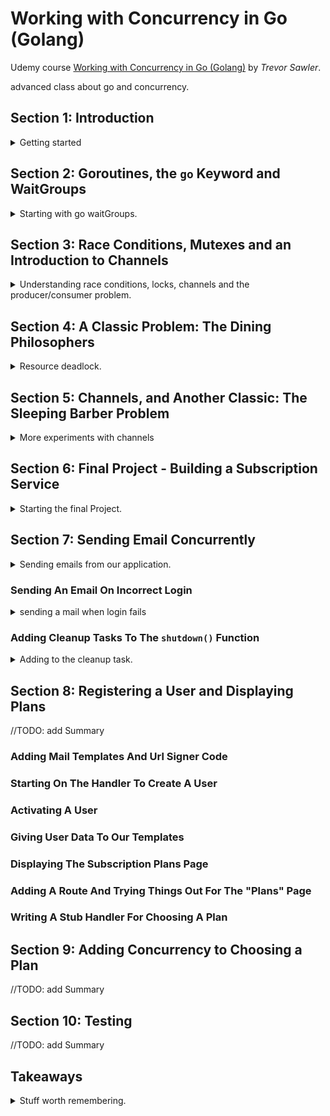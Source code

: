 <!--
// cSpell:ignore Sawler gotemplate fatih randomMillseconds taskkill
-->

<link rel="stylesheet" type="text/css" href="../markdown-style.css">

# Working with Concurrency in Go (Golang)

Udemy course [Working with Concurrency in Go (Golang)](https://www.udemy.com/course/working-with-concurrency-in-go-golang) by *Trevor Sawler*.

advanced class about go and concurrency.

## Section 1: Introduction

<details>
<summary>
Getting started
</summary>

> Don't communicate by sharing memory, share memory by communicating.

it's easy to run stuff in the background, we simply add `go` and launch a goroutines. but if we wish to communicate between those functions (goroutines), we can use:

1. primitives from go <golang>sync</golang> package
2. locks and mutexes
3. waitGroups
4. channels

we shouldn't use shared memory and complicated synchronization primitives, instead, we should just pass data in channels.\
concurrent programming is hard and error-prone, so if we don't use it, we shouldn't have it. and if we must use it, it should be kept to the minimum.

the course will show the basic types in the sync package: <golang>mutexes</golang> (semaphores) and <golang>waitGroups</golang>. then apply them in three classic computer science problems:

- [Producer/Consumer](https://en.wikipedia.org/wiki/Producer-consumer_problem)
- [Dining Philosophers](https://en.wikipedia.org/wiki/Dining_philosophers_problem)
- [Sleeping Barber](https://en.wikipedia.org/wiki/Sleeping_barber_problem)


then we'll also build a project for ourself, a subscription service that sends emails, generates PDF files and we'll have testing for it.

we install go, visual studio code,the go extension for vsCode (we install all the suggested tools), the gotemplate-syntax extension and make.

</details>

## Section 2: Goroutines, the `go` Keyword and WaitGroups

<details>
<summary>
Starting with go waitGroups.
</summary>

This section will focus on goroutines, how to use them, what are the problems with them, and how to solve the problems.
Goroutines are functions that run in the background (concurrently with other code). they are simple to use, but can create problems.

### Creating GoRoutines and Identifying a Problem

<details>
<summary>
demonstrating a problem with goroutines.
</summary>

we start with the basic main file. and copy the sample code into it.\
actually the <golang>main</golang> itself is a goroutine. goroutines aren't normal processor threads, instead, they are specialized lightweight threads. they are managed by the go scheduler.\
we add a new function "printSomething" that prints whatever is passed to it. to make a function call concurrent, we prefix it with the <golang>go</golang> keyword, then it runs in it's own thread. but if the program concludes before the goroutine completes, then we never see the output.

we can fix this in several ways, and we'll start with the **worst one** - this is by delaying the main thread execution using `time.sleep(1 * time.Second)` to waste time.


```go
package main

import (
	"fmt"
)

func printSomething(s string) {
	fmt.Println(s)
}

func main() {
	// if you run the program with this line uncommented, and the lines 20 commented,
	// everything works as expected
	printSomething("This is the first thing to be printed!")

	// but if you comment out line 15 and uncomment the one below this comment,
	// running the program will (probably) just print out the final message,
	// since the program terminates before the goroutine started by this
	// command does not have time to finish.
	//go printSomething("This is the first thing to be printed!")

	// in order to give the goroutine from line 20 time to finish, we could
	// wait for second by uncommenting the line below, but this is hardly
	// a good solution.
	//time.Sleep(1 * time.Second)

	printSomething("This is the second thing to be printed!")
}
```

</details>

### WaitGroups to the Rescue

<details>
<summary>
Using waitGroups.
</summary>

now lets show why the <golang>sleep</golang> solution is a bad idea, we create a slice (range) of strings called words, we loop over it and call the goroutine. they are all printed, but not it the original order.\
In the real order, we don't know how long an operation will be, so how can we choose how long to wait for? if the list of words was thousands of words, maybe we wouldn't see them all if we just waited a single second. this line of action gets us nowhere, so we introduce <golang>waitGroups</golang> as an alternative.

we create the variable wg of type <golang>sync.WaitGroup</golang>, and we add entries the size of the words slice and after the loop use the <golang>wg.Wait()</golang> operator. we need to modify function to take the workGroup as a pointer, and decrease the value with a deferred command. **WaitGroups shouldn't be copied or modified**.\
if the waitGroup is at zero, then we get an error. they can't be decreased below that value.

```go
package main

import (
	"fmt"
	"sync"
)

func printSomething(s string, wg *sync.WaitGroup) {
	defer wg.Done()

	fmt.Println(s)
}

func main() {
	var wg sync.WaitGroup

	words := []string{
		"alpha",
		"beta",
		"delta",
		"gamma",
		"pi",
		"zeta",
		"eta",
		"theta",
		"epsilon",
	}

	wg.Add(len(words))

	for i, x := range words {
		go printSomething(fmt.Sprintf("%d: %s", i, x), &wg)
	}

	wg.Wait()

	wg.Add(1)
	printSomething("This is the second thing to be printed!", &wg)
}
```

</details>

### Writing Tests with WaitGroups

<details>
<summary>
Testing Goroutines
</summary>

if we have too many entires in the waitGroup and all our goroutines have completed, we won't hang forever. instead, we get a deadlock fatal error - "all goroutines are asleep".

lets look at the testfile.\
we capture the standard output stream from the operating system with <golang>os.Pipe()</golang> and <golang>os.StdOut</golang>. once we finished with the waitGroup, we can close the pipe and read the data from the stream.

```go
package main

import (
	"io"
	"os"
	"strings"
	"sync"
	"testing"
)

func Test_printSomething(t *testing.T) {
	stdOut := os.Stdout

	r, w, _ := os.Pipe()
	os.Stdout = w

	var wg sync.WaitGroup
	wg.Add(1)

	go printSomething("epsilon", &wg)

	wg.Wait()

	_ = w.Close()

	result, _ := io.ReadAll(r)
	output := string(result)

	os.Stdout = stdOut

	if !strings.Contains(output, "epsilon"){
		t.Errorf("Expected to find epsilon, but it is not there")
	}
}
```

</details>

### Challenge 1: Working With WaitGroup

<details>
<summary>
Checking What We learned
</summary>

now we have a challenge, we need to modify the code so that it uses goroutines and prints at the correct order. we also need to add tests!

this it the original code!

```go
package main

import (
	"fmt"
)

var msg string

func updateMessage(s string) {
	msg = s
}

func printMessage() {
	fmt.Println(msg)
}

func main() {

	// challenge: modify this code so that the calls to updateMessage() on lines
	// 28, 30, and 33 run as goroutines, and implement wait groups so that
	// the program runs properly, and prints out three different messages.
	// Then, write a test for all three functions in this program: updateMessage(),
	// printMessage(), and main().

	msg = "Hello, world!"

	updateMessage("Hello, universe!")
	printMessage()

	updateMessage("Hello, cosmos!")
	printMessage()

	updateMessage("Hello, world!")

	printMessage()
}
```

my code is in "\challenges\challenge-1\main.go".

```sh
cd challenges\challenge-1
go run .
go test .
```

#### Solution to Challenge

the solution used package level variables for the waiting group. I hate this.

</details>

</details>

## Section 3: Race Conditions, Mutexes and an Introduction to Channels

<details>
<summary>
Understanding race conditions, locks, channels and the producer/consumer problem.
</summary>

this section covers other issues in concurrent programming: race conditions, locking with <golang>mutex</golang> and <golang>channels</golang>.

<golang>mutex</golang> allows to lock resources that are used by two or more goroutines, and we need to control access to it, and to prevent them from changing the data at the same time. <golang>channels</golang> share data between goroutines (either uniDirectional or biDirectional).

### Race Conditions: An Example

<details>
<summary>
Showing how a race condition can happen.
</summary>

we start by creating a go program with a race condition. we still use <golang>waitGroups</golang>, so we will wait for the operations to finish, but the two updates can still happen in the same time!

```go
package main

import (
	"fmt"
	"sync"
)

var msg string
var wg sync.WaitGroup

func updateMessage(s string) {
	defer wg.Done()
	msg = s
}

func main() {
	msg = "Hello, world!"

	wg.Add(2)
	go updateMessage("Hello, universe!")
	go updateMessage("Hello, cosmos!")
	wg.Wait()

	fmt.Println(msg)

}
```

we can fire the program with the `go run` command, and after running them a few times, we see different results. we can also run `go run -race` and get a warning that we have a race condition.

#### Adding `sync.Mutex` to Our Code

the fixed code adds a <golang>sync.Mutex</golang>, a lock that only one thread can hold.  a mutex should never be copied, and only passed as a pointer.

```go
package main

import (
	"fmt"
	"sync"
)

var msg string
var wg sync.WaitGroup

func updateMessage(s string, m *sync.Mutex) {
	defer wg.Done()

	m.Lock() // take mutex
	msg = s
	m.Unlock() // release mutex
}

func main() {
	msg = "Hello, world!"

	var mutex sync.Mutex

	wg.Add(2)
	go updateMessage("Hello, universe!", &mutex)
	go updateMessage("Hello, cosmos!", &mutex)
	wg.Wait()

	fmt.Println(msg)
}
```

we still have indeterminate order, but no race condition. we can confirm with `go run -race`.

#### Testing For Race Conditions

we can write tests to check our earlier code, we can add the `-race` flag to the `go test` command.

```go
package main

import "testing"

func Test_updateMessage(t *testing.T) {
	msg = "Hello, world!"

	wg.Add(2)
	go updateMessage("x")
	go updateMessage("Goodbye, cruel world!")
	wg.Wait()

	if msg != "Goodbye, cruel world!" {
		t.Error("incorrect value in msg")
	}
}
```

</details>

### A More Complex Example

<details>
<summary>
A more complex example of modifying data with locks.
</summary>

a more complex command, using both <golang>waitGroups</golang> and <golang>mutex</golang> and showing how race conditions can corrupt our data. our program will be an income calculator, we have custom <golang>struct</golang> with two fields. and we will calculate our income for each week and build up a yearly total. we also use the goroutine as an inlined expression, rather than define it outside.\
if we only use waitGroups, each goroutine will read the value and modify it, without knowing that other has modified between reading and writing. we can check for data races and we get a warning.

```go
package main

import (
	"fmt"
	"sync"
)


var wg sync.WaitGroup

type Income struct {
	Source string
	Amount int
}

func main() {
	// variable for bank balance
	var bankBalance int
	var balance sync.Mutex

	// print out starting values
	fmt.Printf("Initial account balance: $%d.00", bankBalance)
	fmt.Println()

	// define weekly revenue
	incomes := []Income{
		{Source: "Main job", Amount: 500},
		{Source: "Gifts", Amount: 10},
		{Source: "Part time job", Amount: 50},
		{Source: "Investments", Amount: 100},
	}

	wg.Add(len(incomes))

	// loop through 52 weeks and print out how much is made; keep a running total
	for i, income := range incomes {

		go func(i int, income Income) {
			defer wg.Done()

			for week := 1; week <= 52; week++ {
				balance.Lock()
				temp := bankBalance
				temp += income.Amount
				bankBalance = temp
				balance.Unlock()
				
				fmt.Printf("On week %d, you earned $%d.00 from %s\n", week, income.Amount, income.Source)
			}
		}(i, income)
	}

	wg.Wait()

	// print out final balance
	fmt.Printf("Final bank balance: $%d.00", bankBalance)
	fmt.Println()
}
```

#### Writing a Test for our Weekly Income Project

we can a test to see the correct amount is being tallied. we know that $(500 + 100 + 50 + 10)* 12 = 34320$, so we test for that number. and again, we need to capture the output.

```go
package main

import (
	"io"
	"os"
	"strings"
	"testing"
)

func Test_main(t *testing.T) {
	stdOut := os.Stdout
	r, w, _ := os.Pipe()
	os.Stdout = w
	main()
	_ = w.Close()
	result, _ := io.ReadAll(r)
	output := string(result)
	os.Stdout = stdOut
	if ! strings.Contains(output, "$34320.00") {
		t.Error("wrong balance returned")
	}
}
```

</details>

### Producer/Consumer - Using Channels For The First Time

<details>
<summary>
The Producer Consumer project about a Pizzeria.
</summary>

the producer-consumer problem (by *Dijkstra*) deals with the issue of having concurrent "writers" who create or produce data and "readers" that need to read or consume the data. the readers must wait until there's data to read.

we start with an outline of the program. our example will describe a pizzeria, with the producers being the pizzeria making pizzas, and the consumers being customers who eat the pizzas. in our example, sometimes we will fail in creating a pizza.\
The important thing is that we use the <golang>channels</golang> with <golang>chan</golang> keyword. we can have a channel of channels!

```go
package main

const NumberOfPizzas = 10

var pizzasMade, pizzasFailed, total int

type Producer struct {
	data chan PizzaOrder
	quit chan chan error
}

type PizzaOrder struct {
	pizzaNumber int
	message     string
	success     bool
}

func main() {
	// seed the random number generator

	// print out a message

	// create a producer

	// run the producer in the background

	// create and run consumer

	// print out the ending message
}
```

#### Getting Started with the Producer - The Pizzeria Function

Now we focus on creating the producer function. we initialize our random number generator with a seed from the <golang>math/rand</golang> package, and we add a module from github to print colored text.

the producer has two fields, a channel of pizza order and a channel of channels of errors. we create the using the <golang>make</golang> function to create the inner channels. we pass the producer to a function that we run as a goroutine.\
**when we are done with a channel, we must close it.**, so we create a function that on the producer type called *Close* that we can use. in the next section, we will use the <golang>select</golang> operator to make decision based on the data in the channel.

```go
package main

import (
	"math/rand"
	"time"

	"github.com/fatih/color"
)

const NumberOfPizzas = 10

var pizzasMade, pizzasFailed, total int

type Producer struct {
	data chan PizzaOrder
	quit chan chan error
}

type PizzaOrder struct {
	pizzaNumber int
	message     string
	success     bool
}

func (p *Producer) Close() error {
	ch := make(chan error)
	p.quit <- ch
	return <-ch
}

func pizzeria(pizzaMaker *Producer) {
	// keep track of which pizza we are making

	// run forever or until we receive a quit notification
	// try to make pizzas
	for {
		// try to make a pizza
		// decision
	}
}

func main() {
	// seed the random number generator
	rand.Seed(time.Now().UnixNano())

	// print out a message
	color.Cyan("The Pizzeria is open for business!")
	color.Cyan("----------------------------------")

	// create a producer
	pizzaJob := &Producer{
		data: make(chan PizzaOrder),
		quit: make(chan chan error),
	}

	// run the producer in the background
	go pizzeria(pizzaJob)

	// create and run consumer

	// print out the ending message
}

```

#### Making a Pizza: the `makePizza` Function

now we create a function that creates a pizza, which returns a pointer a pizzaOrder object. we add some delay to make things easier to see during program execution. we decide that for some cases, the pizza creation failed, and we have different reasons for it to fail.\
if we don't need to create a new pizza, we return a pizza order object without increasing the number.

```go
func (p *Producer) Close() error {
	ch := make(chan error)
	p.quit <- ch
	return <-ch
}

func makePizza(pizzaNumber int) *PizzaOrder {
	pizzaNumber++
	if pizzaNumber <= NumberOfPizzas {
		delay := rand.Intn(5) + 1
		fmt.Printf("Received order #%d!\n", pizzaNumber)

		rnd := rand.Intn(12) + 1
		msg := ""
		success := false

		if rnd < 5 {
			pizzasFailed++
		} else {
			pizzasMade++
		}
		total++

		fmt.Printf("Making pizza #%d. It will take %d seconds....\n", pizzaNumber, delay)
		// delay for a bit
		time.Sleep(time.Duration(delay) * time.Second)

		if rnd <=2 {
			msg = fmt.Sprintf("*** We ran out of ingredients for pizza #%d!", pizzaNumber)
		} else if rnd <= 4 {
			msg = fmt.Sprintf("*** The cook quit while making pizza #%d!", pizzaNumber)
		} else {
			success = true
			msg = fmt.Sprintf("Pizza order #%d is ready!", pizzaNumber)
		}

		p := PizzaOrder{
			pizzaNumber: pizzaNumber,
			message: msg,
			success: success,
		}

		return &p

	}

	return &PizzaOrder{
		pizzaNumber: pizzaNumber,
	}
}

func pizzeria(pizzaMaker *Producer) {
	// keep track of which pizza we are making
	var i = 0

	// run forever or until we receive a quit notification
	// try to make pizzas
	for {
		currentPizza := makePizza(i)
		// try to make a pizza
		// decision
	}
}
```

#### Finishing Up the Producer Code

now we want to listen to the channels we created.

```go
func pizzeria(pizzaMaker *Producer) {
	// keep track of which pizza we are making
	var i = 0

	// run forever or until we receive a quit notification
	// try to make pizzas
	for {
		currentPizza := makePizza(i)
		if currentPizza != nil {
			i = currentPizza.pizzaNumber
			select {
				// we tried to make a pizza (something was sent to the data channel)
				case pizzaMaker.data <- *currentPizza:
				case quitChan:= <- pizzaMaker.quit:
					// close channels
					close(pizzaMaker.data)
					close(quitChan)
					return // exit goroutine
			}
		}
	}
}
```

the program still doesn't work as we wanted, since we don't wait for a the goroutine, and we haven't created consumers.

#### Creating and Running the Consumer: Ordering a Pizza

we head back to the `main()` function. we want to create a consumer.
we loop over the channel of pizza orders, and if we're done with the orders, we close the channel.

```go
func main() {
	// seed the random number generator
	rand.Seed(time.Now().UnixNano())

	// print out a message
	color.Cyan("The Pizzeria is open for business!")
	color.Cyan("----------------------------------")

	// create a producer
	pizzaJob := &Producer{
		data: make(chan PizzaOrder),
		quit: make(chan chan error),
	}

	// run the producer in the background
	go pizzeria(pizzaJob)

	// create and run consumer
	for i := range pizzaJob.data {
		if i.pizzaNumber <= NumberOfPizzas {
			if i.success {
				color.Green(i.message)
				color.Green("Order #%d is out for delivery!", i.pizzaNumber)
			} else {
				color.Red(i.message)
				color.Red("The customer is really mad!")
			}
		} else {
			color.Cyan("Done making pizzas...")
			err := pizzaJob.Close()
			if err != nil {
				color.Red("*** Error closing channel!", err)
			}
		}
	}

	// print out the ending message
}

```
#### Finishing up Our Producer/Consumer Project

we can also add a finishing message to make sure all our producers finished. we use the `switch` statement.

```go
	// ... the code from above
	// print out the ending message
	color.Cyan("-----------------")
	color.Cyan("Done for the day.")

	color.Cyan("We made %d pizzas, but failed to make %d, with %d attempts in total.", pizzasMade, pizzasFailed, total)

	switch {
	case pizzasFailed > 9:
		color.Red("It was an awful day...")
	case pizzasFailed >= 6:
		color.Red("It was not a very good day...")
	case pizzasFailed >= 4:
		color.Yellow("It was an okay day....")
	case pizzasFailed >= 2:
		color.Yellow("It was a pretty good day!")
	default:
		color.Green("It was a great day!")
	}
```

</details>

</details>

## Section 4: A Classic Problem: The Dining Philosophers

<details>
<summary>
Resource deadlock.
</summary>

Another classic problem, also by *Dijkstra*, meant to show resource deadlock. this time we'll go back to using the <golang>sync</golang> package.

### Getting Started With The Problem

<details>
<summary>
introducing the problem.
</summary>

> The Dining Philosophers problem is well known in computer science circles. Five philosophers, numbered from 0 through 4, live in a house where the table is laid for them.\
> each philosopher has their own place at the table. Their only difficulty – besides those of philosophy – is that the dish served is a very difficult kind of spaghetti which has to be eaten with two forks. There are two forks next to each plate, so that presents no difficulty.\
> As a consequence, however, this means that no two neighbors may be eating simultaneously, since there are five philosophers and five forks.

we start with the problem statement, and create an outline for the program. we create data structures for our objects. a philosopher needs to have two specific forks in order to eat. we define some variables:

- how many times does each philosopher needs to eat before he's done.
- a delay between each time a philosopher eats
- the time it takes for the philosopher to eat
- some delay


```go
package main

import (
	"fmt"
	"sync"
	"time"
)

// Philosopher is a struct which stores information about a philosopher.
type Philosopher struct {
	name      string
	rightFork int
	leftFork  int
}

// philosophers is list of all philosophers.
var philosophers = []Philosopher{
	{name: "Plato", leftFork: 4, rightFork: 0},
	{name: "Socrates", leftFork: 0, rightFork: 1},
	{name: "Aristotle", leftFork: 1, rightFork: 2},
	{name: "Pascal", leftFork: 2, rightFork: 3},
	{name: "Locke", leftFork: 3, rightFork: 4},
}

// Define a few variables.
var hunger = 3                  // how many times a philosopher eats
var eatTime = 1 * time.Second   // how long it takes to eatTime
var thinkTime = 3 * time.Second // how long a philosopher thinks
var sleepTime = 1 * time.Second // how long to wait when printing things out

func main() {
	// print out a welcome message
	fmt.Println("Dining Philosophers Problem")
	fmt.Println("---------------------------")
	fmt.Println("The table is empty.")

	// start the meal
	dine()

	// print out finished message
	fmt.Println("The table is empty.")

}
```

the important functions are `dine()` (the driver function) and `diningProblem()` goroutine. we have a waitGroup to count the number of hungry philosophers (when it's down to zero, we're done), a waitGroup to wait until all philosophers are seated at the table, and a map of mutexes for each fork.\


```go
func dine() {
	// wg is the WaitGroup that keeps track of how many philosophers are still at the table. When it reaches zero, everyone is finished eating and has left. We add 5 (the number of philosophers) to this wait group.
	wg := &sync.WaitGroup{}
	wg.Add(len(philosophers))

	// We want everyone to be seated before they start eating, so create a WaitGroup for that, and set it to 5.
	seated := &sync.WaitGroup{}
	seated.Add(len(philosophers))

	// forks is a map of all 5 forks. Forks are assigned using the fields leftFork and rightFork in the Philosopher type. Each fork, then, can be found using the index (an integer), and each fork has a unique mutex.
	var forks = make(map[int]*sync.Mutex)
	for i := 0; i < len(philosophers); i++ {
		forks[i] = &sync.Mutex{}
	}

	// Start the meal by iterating through our slice of Philosophers.
	for i := 0; i < len(philosophers); i++ {
		// fire off a goroutine for the current philosopher
		go diningProblem(philosophers[i], wg, forks, seated)
	}

	// Wait for the philosophers to finish. This blocks until the wait group is 0.
	wg.Wait()
}
```
each philosophers is represented by a goroutine, which when completed, means the philosopher finished eating.

```go
// diningProblem is the function fired off as a goroutine for each of our philosophers. It takes one philosopher, our WaitGroup to determine when everyone is done, a map containing the mutexes for every fork on the table, and a WaitGroup used to pause execution of every instance of this goroutine until everyone is seated at the table.
func diningProblem(philosopher Philosopher, wg *sync.WaitGroup, forks map[int]*sync.Mutex, seated *sync.WaitGroup) {
	defer wg.Done()
}
```

</details>

### Implementing the `diningProblem` Logic

<details>
<summary>
Doing the actual work
</summary>

now we want the philosophers to actually eat. we first have them seated (which means all goroutines have started). and now each philosopher can try grabbing the forks (there is a specific order for this to happen to avoid a logical deadlock).


```go
func diningProblem(philosopher Philosopher, wg *sync.WaitGroup, forks map[int]*sync.Mutex, seated *sync.WaitGroup) {
	defer wg.Done()

	// seat the philosopher at the table
	fmt.Printf("%s is seated at the table.\n", philosopher.name)
	
	// Decrement the seated WaitGroup by one.
	seated.Done()

	// Wait until everyone is seated.
	seated.Wait()

	// Have this philosopher eatTime and thinkTime "hunger" times (3).
	for i := hunger; i > 0; i-- {
		// Get a lock on the left and right forks. We have to choose the lower numbered fork first in order to avoid a logical race condition, which is not detected by the -race flag in tests; 
		// if we don't do this, we have the potential for a deadlock, since two philosophers will wait endlessly for the same fork.
		// Note that the goroutine will block (pause) until it gets a lock on both the right and left forks.
		if philosopher.leftFork > philosopher.rightFork {
			forks[philosopher.rightFork].Lock()
			fmt.Printf("\t%s takes the right fork.\n", philosopher.name)
			forks[philosopher.leftFork].Lock()
			fmt.Printf("\t%s takes the left fork.\n", philosopher.name)
		} else {
			forks[philosopher.leftFork].Lock()
			fmt.Printf("\t%s takes the left fork.\n", philosopher.name)
			forks[philosopher.rightFork].Lock()
			fmt.Printf("\t%s takes the right fork.\n", philosopher.name)
		}
		
		// By the time we get to this line, the philosopher has a lock (mutex) on both forks.
		fmt.Printf("\t%s has both forks and is eating.\n", philosopher.name)
		time.Sleep(eatTime)

		// The philosopher starts to think, but does not drop the forks yet.
		fmt.Printf("\t%s is thinking.\n", philosopher.name)
		time.Sleep(thinkTime)

		// Unlock the mutexes for both forks.
		forks[philosopher.leftFork].Unlock()
		forks[philosopher.rightFork].Unlock()

		fmt.Printf("\t%s put down the forks.\n", philosopher.name)
	}

	// The philosopher has finished eating, so print out a message.
	fmt.Println(philosopher.name, "is satisfied.")
	fmt.Println(philosopher.name, "left the table.")
}
```

</details>

### Challenge 2: Printing Out The Order in Which the Meal is Finished

<details>
<summary>
Checking What We learned
</summary>

the challenge is to take the existing code, and modify it so that we keep a record of the order in which they finished eating, so we need to lock something.

my code is in "\challenges\challenge-2\main.go".

1. I created a slice of strings, and checked for each iteration if this was the final one, and if so, pushed the name into the array, however, this can lead to a race condition, if two philosophers need finished at the same time and aren't sharing a fork.
2. instead, I created a new mutex, which is taken after the hunger loop, and appends the name of the philosopher to it.

this is the same as the solution provided in the course.
</details>

### Writing a Test for Our Program

<details>
<summary>
adding some tests.
</summary>

we add a test file that tests the `dine` function. we test it with zero delay values, and with varying delays as well.

</details>

</details>

## Section 5: Channels, and Another Classic: The Sleeping Barber Problem

<details>
<summary>
More experiments with channels
</summary>

More focus on <golang>channels</golang>, which are a means to communicate with and from goroutines. they can buffered or unbuffered. a channel must be closed after use. the channel only accepts one kind of data.\
later, we will implement the sleeping barbershop problem, and even go further with it!

### Introduction to Channels

<details>
<summary>
Simple Channels program
</summary>

a simple application to demonstrate the use of channels. we create a ping-pong application, which will communicate with two channels, and print one response for each input from the user, until the user quits the problem by supplying the "Q" input.\
The user writes a string, and the program writes it back in upper-case.

```go
package main

import (
	"fmt"
	"strings"
)

// shout has two parameters: a receive only chan ping, and a send only chan pong.
// Note the use of <- in function signature. It simply takes whatever string it gets from the ping channel, 
// converts it to uppercase and appends a few exclamation marks, and then sends the transformed text to the pong channel.
func shout(ping <-chan string, pong chan<- string) {
	for {
		// read from the ping channel. Note that the GoRoutine waits here -- it blocks until something is received on this channel.
		s := <-ping

		pong <- fmt.Sprintf("%s!!!", strings.ToUpper(s))
	}
}

func main() {
	// create two channels. Ping is what we send to, and pong is what comes back.
	ping := make(chan string)
	pong := make(chan string)

	// start a goroutine
	go shout(ping, pong)

	fmt.Println("Type something and press ENTER (enter Q to quit)")

	for {
		// print a prompt
		fmt.Print("-> ")

		// get user input
		var userInput string
		_, _ = fmt.Scanln(&userInput)

		if userInput == strings.ToLower("q") {
			// jump out of for loop
			break
		}

		// send userInput to "ping" channel
		ping <- userInput

		// wait for a response from the pong channel. 
		// Again, program blocks (pauses) until it receives something from that channel.
		response := <-pong

		// print the response to the console.
		fmt.Println("Response:", response)
	}

	fmt.Println("All done. Closing channels.")

	// close the channels
	close(ping)
	close(pong)
}
```

notice that at the end of the program we close both channels. we do this to avoid resource leaks.

we can define our channels as being "receive only" or "send only". we simply put the `<-` before or after the <golang>chan</golang> keyword. in this case "ping" is a receive-only channel, and pong is "send-only".\

```go
func shout(ping <-chan string, pong chan<- string) {
	// ....
}
```

reading from a channel has an optional parameter, a boolean that tells us if the channel is healthy. if the value is false, then the channel was already closed.

</details>

### The `select` Statement

<details>
<summary>
The select statement with channels
</summary>

we have two function (which we will use a goroutines) that will write to a channel, the main function will listen to the channels with a <golang>select</golang> statement. we can read from the same channel in multiple statements,  and either of them can be chosen. we can have a default case to avoid a deadlock, but it can lead to an busy-waiting and wasting CPU.

```go
package main

import (
	"fmt"
	"time"
)

func server1(ch chan string) {
	for {
		time.Sleep(6 * time.Second)
		ch <- "This is from server 1"
	}
}

func server2(ch chan string) {
	for {
		time.Sleep(3 * time.Second)
		ch <- "This is from server 2"
	}
}

func main() {
	fmt.Println("Select with channels")
	fmt.Println("--------------------")

	channel1 := make(chan string)
	channel2 := make(chan string)

	go server1(channel1)
	go server2(channel2)

	for {
		select {
		// because we have multiple cases listening to the same channels, random ones are selected
		case s1 := <-channel1:
			fmt.Println("Case one:", s1)
		case s2 := <-channel1:
			fmt.Println("Case two:", s2)
		case s3 := <-channel2:
			fmt.Println("Case three:", s3)
		case s4 := <-channel2:
			fmt.Println("Case four:", s4)
		// default:
			// avoiding deadlock
		}
	}
}
```

</details>

### Buffered Channels

<details>
<summary>
channels that hold more than a single piece of data.
</summary>

a channel can contain more than one value. this makes the channel able to hold more values: `ch := make(chan int, 10)`. while there is space in the buffer, we don't need to wait for someone to read from the channel before writing into it.

```go
package main

import (
	"fmt"
	"time"
)

func listenToChan(ch chan int) {
	for {
		// print a got data message
		i := <-ch
		fmt.Println("Got", i, "from channel")

		// simulate doing a lot of work
		time.Sleep(1 * time.Second)
	}
}

func main() {
	ch := make(chan int, 10)

	go listenToChan(ch)

	for i := 0; i <= 100; i++ {
		// the first 10 times through this loop, things go quickly; after that, things slow down.
		fmt.Println("sending", i, "to channel...")
		ch <- i
		fmt.Println("sent", i, "to channel!")
	}

	fmt.Println("Done!")
	close(ch)
}
```
</details>

### The Sleeping Barber Project

<summary>
Another problem by Dijkstra.
</summary>
<details>


> - A barber goes to work in a barbershop with a waiting room with a fixed number of seats.
> - If no one is in the waiting room, the barber goes to sleep.
> - When a client shows up, if there are no seats available, they leave.
> - If there is a seat available, and the barber is sleeping, the client wakes the barber up and gets a haircut.
> - If the barber is busy, the client takes a seat and wait their turn.
> - Once the shop closes, no more clients are allowed in, but the barber has to stay until everyone who is waiting gets a haircut.

the point of this program in this course is that we don't need to use primitives. we can use channels instead.\
As always, we first define the outline for the application.

```go
package main

// This is a simple demonstration of how to solve the Sleeping Barber dilemma, a classic computer science problem which illustrates the complexities that arise when there are multiple operating system processes.
// Here, we have a finite number of barbers, a finite number of seats in a waiting room, a fixed length of time the barbershop is open, and clients arriving at (roughly) regular intervals.
// When a barber has nothing to do, he or she checks the waiting room for new clients, and if one or more is there, a haircut takes place. Otherwise, the barber goes to sleep until a new client arrives.


// variables

func main() {
	// seed our random number generator

	// print welcome message

	// create channels if we need any

	// create the barbershop

	// add barbers

	// start the barbershop as a goroutine

	// add clients

	// block until the barbershop is closed
}
```

#### Defining some Variables, the Barbershop, and Getting Started with the Code

we define some data structures, such as BarberShop (the course has it in a different file), and we assign values to our variables:

- seating capacity
- customer arrival rate
- duration to cut each haircut

we start with seeding the random number generator and we write some colored text.\
we want some channels, one for clients - buffered to allow more than one. and a channel that marks that we are done for the day.

```go
import (
	"math/rand"
	"time"

	"github.com/fatih/color"
)

// different file
type BarberShop struct {
	ShopCapacity    int
	HairCutDuration time.Duration
	NumberOfBarbers int
	BarbersDoneChan chan bool
	ClientsChan     chan string
	Open            bool
}

// variables
var seatingCapacity = 10
var arrivalRate = 100
var cutDuration = 1000 * time.Millisecond
var timeOpen = 10 * time.Second

func main() {
	// seed our random number generator
	rand.Seed(time.Now().UnixNano())

	// print welcome message
	color.Yellow("The Sleeping Barber Problem")
	color.Yellow("---------------------------")

	// create channels if we need any
	clientChan := make(chan string, seatingCapacity)
	doneChan := make(chan bool)

	// create the barbershop
	shop := BarberShop{
		ShopCapacity: seatingCapacity,
		HairCutDuration: cutDuration,
		NumberOfBarbers: 0,
		ClientsChan: clientChan,
		BarbersDoneChan: doneChan,
		Open: true,
	}

	color.Green("The shop is open for the day!")

	// add barbers

	// start the barbershop as a goroutine

	// add clients

	// block until the barbershop is closed
}
```

next time we'll define a barber as a goroutine.

#### Adding a Barber

now we define the `addBarber` function, with the BarberShop pointer as the receiver. it itself launches a goroutine, but the calling code doesn't launch this such.\
there is a loop with a break condition, and we listen on a channel with the second parameter (which will be false once the channel is closed). when the shop is closed and there are no customers in the channel, we decrease the number of barbers in the shop. if there are no customers, the barber goes to sleep, and will sleep until there is a customer or the shop closes.

```go
func (shop *BarberShop) addBarber(barber string) {
	shop.NumberOfBarbers++

	go func() {
		isSleeping := false
		color.Yellow("%s goes to the waiting room to check for clients.", barber)

		for {
			// if there are no clients, the barber goes to sleep
			if len(shop.ClientsChan) == 0 {
				color.Yellow("There is nothing to do, so %s takes a nap.", barber)
				isSleeping = true
			}

			client, shopOpen := <-shop.ClientsChan

			if shopOpen {
				if isSleeping {
					color.Yellow("%s wakes %s up.", client, barber)
					isSleeping = false
				}
				// cut hair
				shop.cutHair(barber, client)
			} else {
				// shop is closed, so send the barber home and close this goroutine
				shop.sendBarberHome(barber)
				return
			}
		}
	}()
}

func (shop *BarberShop) cutHair(barber, client string) {
	color.Green("%s is cutting %s's hair.", barber, client)
	time.Sleep(shop.HairCutDuration)
	color.Green("%s is finished cutting %s's hair.", barber, client)
}

func (shop *BarberShop) sendBarberHome(barber string) {
	color.Cyan("%s is going home.", barber)
	shop.BarbersDoneChan <- true
}
```
#### Starting the Barbershop as a Goroutine

In the main function, we add a goroutine that will wake up a after a specified time and close the shop. we use the <golang>time.After()</golang> function for this. we have a channel saying the shop is in the process of closing, and a channel saying the shop is closed.

```go
func main() {
	// seed our random number generator
	rand.Seed(time.Now().UnixNano())

	// print welcome message
	color.Yellow("The Sleeping Barber Problem")
	color.Yellow("---------------------------")

	// create channels if we need any
	clientChan := make(chan string, seatingCapacity)
	doneChan := make(chan bool)

	// create the barbershop
	shop := BarberShop{
		ShopCapacity:    seatingCapacity,
		HairCutDuration: cutDuration,
		NumberOfBarbers: 0,
		ClientsChan:     clientChan,
		BarbersDoneChan: doneChan,
		Open:            true,
	}

	color.Green("The shop is open for the day!")

	// add barbers
	shop.addBarber("Frank")

	// start the barbershop as a goroutine
	shopClosing := make(chan bool)
	closed := make(chan bool)

	go func() {
		<-time.After(timeOpen)
		shopClosing <- true
		shop.closeShopForDay()
		closed <- true
	}()

	// add clients

	// block until the barbershop is closed

	time.Sleep(5 * time.Second)
}
```

more interesting, we add a function on the barbershop to close the shop and wait for all the remaining barbers in the shop to be done. then we close the channel and print a message.

```go
func (shop *BarberShop) closeShopForDay() {
	color.Cyan("Closing shop for the day.")

	close(shop.ClientsChan)
	shop.Open = false

	for a := 1; a <= shop.NumberOfBarbers; a++ {
		<-shop.BarbersDoneChan
	}

	close(shop.BarbersDoneChan)

	color.Green("---------------------------------------------------------------------")
	color.Green("The barbershop is now closed for the day, and everyone has gone home.")
}
```

#### Sending Clients to the Shop

time to add clients, people who would go to the shop and get a haircut. in the main function, we add a goroutine. if the shop is closing or closed, the goroutine finishes (returns), if not, for each random period of time (defined by the arrival rate), we call a new function to add a client. we also replace our sleep delay at the end of the program with a read from the barbershop closed channel.

```go
func main() {
	//..

	// add clients
	i := 1

	go func() {
		for {
			// get a random number with average arrival rate
			randomMillseconds := rand.Int() % (2 * arrivalRate)
			select {
			case <-shopClosing:
				return
			case <-time.After(time.Millisecond * time.Duration(randomMillseconds)):
				shop.addClient(fmt.Sprintf("Client #%d", i))
				i++
			}
		}
	}()

	// block until the barbershop is closed
	<-closed
}
```

if there is a client, we also need to check the waiting room capacity. if the selector matches the channel, the client is added to waiting queue, if the channel is full, then we match the default case is matched and we don't add the client. 

```go
func (shop *BarberShop) addClient(client string) {
	// print out a message
	color.Green("*** %s arrives!", client)

	if shop.Open {
		select {
		case shop.ClientsChan <- client:
			color.Yellow("%s takes a seat in the waiting room.", client)
		default:
			color.Red("The waiting room is full, so %s leaves.", client)
		}
	} else {
		color.Red("The shop is already closed, so %s leaves!", client)
	}
}
```

#### Trying Things out

we can run the program and see the output, the color really help us. we can change the seating capacity or add more barbers to work in the shop. 

</details>

</details>

## Section 6: Final Project - Building a Subscription Service

<details>
<summary>
Starting the final Project.
</summary>

A fake application that sells subscriptions, with an API and backend.

### Setting Up A Simple Web Application

<details>
<summary>
The Project Outline and getting imports
</summary>

we start with setting the project as a web application. we set it up in a new folder "final-project" and create the structure.

```sh
mkdir final-project
cd final-project
go mod init final-project
mkdir cmd
mkdir cmd/web
touch cmd/web/main.go
```

we start with the main file of the package - "main.go", we define constants with <golang>const</golang> and write the outline of the program.


- database connection
- <golang>channels</golang>
- <golang>waitGroups</golang>
- application config
- listen to web connections
- manage sessions (user logins)
- set up mail

```go
package main

const webPort = "80"

func main() {
	// connect to the database

	// create sessions

	// create channels

	// create waitGroup

	// set up the application config

	// set up mail

	// listen for web connections
}
```

for the database, we will use PostgresSQL. for session management we will use the package by Alex Edwards with redis store and the go-chi routing package. we can download the packages with `go get`.


```sh
go get github.com/jackc/pgconn
go get github.com/jackc/pgx/v4
go get github.com/alexedwards/scs/v2
go get github.com/alexedwards/scs/redisstore
go get github.com/go-chi/chi/v5
go get github.com/go-chi/chi/v5/middleware
```

</details>

### Setting Up Our Docker Development Environment

<details>
<summary>
Adding containers using docker compose
</summary>

since we're using packages for Postgres and Redis, we can run them as docker containers. we add a docker compose file to our project. mailhog is a dummy mail server.

```yaml
version: '3'

services:
  # start Postgres, and ensure that data is stored to a mounted volume
  postgres:
    image: 'postgres:14.2'
    ports:
      - "5432:5432"
    restart: always
    environment:
      POSTGRES_USER: postgres
      POSTGRES_PASSWORD: password
      POSTGRES_DB: concurrency
    volumes:
      - ./db-data/postgres/:/var/lib/postgresql/data/

  #  start Redis, and ensure that data is stored to a mounted volume
  redis:
    image: 'redis:alpine'
    ports:
      - "6379:6379"
    restart: always
    volumes:
      - ./db-data/redis/:/data

  #  start mailhog
  mailhog:
    image: 'mailhog/mailhog:latest'
    ports:
      - "1025:1025"
      - "8025:8025"
    restart: always
```

we also create some folder to store the data.

```sh
mkdir db-data
mkdir db-data/postgres
mkdir db-data/redis
```

now we can run the `docker-compose up -d` to spin up the containers. this will also populate the folders with data. we can also use a database client like BeeKeeper to view the data.
</details>

### Adding Postgres

<details>
<summary>
Connecting to the database.
</summary>

now we connect to the database from our go application. we first make sure we can connect via our client. once we make sure our database is up, we start adding functions to connect to the database, we set 10 retries to connect to the database.

```go
func initDB() *sql.DB {
	conn := connectToDB()
	if conn == nil {
		log.Panic("can't connect to database")
	}
	return conn
}

func connectToDB() *sql.DB {
	counts := 0

	dsn := os.Getenv("DSN")

	for {
		connection, err := openDB(dsn)
		if err != nil {
			log.Println("postgres not yet ready...")
		} else {
			log.Print("connected to database!")
			return connection
		}

		if counts > 10 {
			return nil
		}

		log.Print("Backing off for 1 second")
		time.Sleep(1 * time.Second)
		counts++
		continue
	}
}

func openDB(dsn string) (*sql.DB, error) {
	db, err := sql.Open("pgx", dsn)
	if err != nil {
		return nil, err
	}

	err = db.Ping()
	if err != nil {
		return nil, err
	}

	return db, nil
}
```

we also need to import the packages, we use `_` to import without using in the code.

</details>

### Setting Up A Makefile

<details>
<summary>
Making our life easier using makefile.
</summary>

we can use a makefile (different ones for linux and windows). we store them in the project root folder.

> - `@` suppresses the normal 'echo' of the command that is executed.
> - `-` means ignore the exit status of the command that is executed (normally, a non-zero exit status would stop that part of the build).
> - `+` means 'execute this command under make -n' (or `make -t` or `make -q`) when commands are not normally executed.

```makefile
BINARY_NAME=my_app
PG_PASS=
DSN="host=localhost port=5432 user=postgres password=${PG_PASS}  dbname=concurrency sslmode=disable timezone=UTC connect_timeout=5"
REDIS="127.0.0.1:6379"

## build: Build binary
build:
	@echo "Building..."
	env CGO_ENABLED=0  go build -ldflags="-s -w" -o ${BINARY_NAME} ./cmd/web
	@echo "Built!"

## run: builds and runs the application
run: build
	@echo "Starting..."
	@env DSN=${DSN} REDIS=${REDIS} ./${BINARY_NAME} &
	@echo "Started!"

## clean: runs go clean and deletes binaries
clean:
	@echo "Cleaning..."
	@go clean
	@rm ${BINARY_NAME}
	@echo "Cleaned!"

## start: an alias to run
start: run

## stop: stops the running application
stop:
	@echo "Stopping..."
	@-pkill -SIGTERM -f "./${BINARY_NAME}"
	@echo "Stopped!"

## restart: stops and starts the application
restart: stop start

## test: runs all tests
test:
	go test -v ./...
```

and for windows
```makefile
PG_PASS=
DSN=host=localhost port=5432 user=postgres password=${PG_PASS} dbname=concurrency sslmode=disable timezone=UTC connect_timeout=5
BINARY_NAME=my_app.exe
REDIS="127.0.0.1:6379"

## build: builds all binaries
build:
	@go build -o ${BINARY_NAME} ./cmd/web
	@echo back end built!

run: build
	@echo Starting...
	set "DSN=${DSN}"
	set "REDIS=${REDIS}"
	start /min cmd /c ${BINARY_NAME} &
	@echo back end started!

clean:
	@echo Cleaning...
	@DEL ${BINARY_NAME}
	@go clean
	@echo Cleaned!

start: run

stop:
	@echo "Stopping..."
	@taskkill /IM ${BINARY_NAME} /F
	@echo Stopped back end

restart: stop start

test:
	@echo "Testing..."
	go test -v ./...
```

we can run `make start` to run the application and see that we connect to the postgres application.

</details>

### Adding Sessions & Redis

<details>
<summary>
Connecting To Redis for session management.
</summary>

we next want to connect to Redis and set up the user sessions. we create function to create a session manager, and one to connect to Redis. we also set up an inline function using environment variables, which we can define in the makefile.\
when we create sessions, we set the storage to redis and define some nice defaults.

```go

func initSession() *scs.SessionManager {
	// set up session
	session := scs.New()
	session.Store = redisstore.New(initRedis())
	session.Lifetime = 24 * time.Hour
	session.Cookie.Persist = true
	session.Cookie.SameSite = http.SameSiteLaxMode
	session.Cookie.Secure = true

	return session
}

func initRedis() *redis.Pool {
	redisPool := &redis.Pool{
		MaxIdle: 10,
		Dial: func() (redis.Conn, error) {
			return redis.Dial("tcp", os.Getenv("REDIS"))
		},
	}

	return redisPool
}
```
</details>

### Setting Up The Application Config

<details>
<summary>
adding a configuration type.
</summary>

we create a new file "config.go" in the main package. this file contains the application configuration, starting with the session manager, database manager, loggers and a waitGroup pointer.\
we will add more to it as we go.

```go
package main

import (
	"database/sql"
	"log"
	"sync"

	"github.com/alexedwards/scs/v2"
)

type Config struct {
	Session  *scs.SessionManager
	DB       *sql.DB
	InfoLog  *log.Logger
	ErrorLog *log.Logger
	Wait     *sync.WaitGroup
}
```

and we update our main file to populate the configuration file with the data we already have. we also setup the loggers, pointing them to the standard out with a prefix and additional data (time and source code location).

```go
func main() {
	// connect to the database
	db := initDB()

	// create sessions
	session := initSession()

	// create loggers
	infoLog := log.New(os.Stdout, "INFO\t", log.Ldate|log.Ltime)
	errorLog := log.New(os.Stdout, "ERROR\t", log.Ldate|log.Ltime|log.Lshortfile)

	// create channels

	// create waitGroup
	wg := sync.WaitGroup{}

	// set up the application config
	app := Config{
		Session:  session,
		DB:       db,
		InfoLog:  infoLog,
		ErrorLog: errorLog,
		Wait:     &wg,
	}

	// set up mail

	// listen for web connections
}
```
</details>

### Setting Up A Route & Handler For The Home Page, And Starting The Web Server

<details>
<summary>
Setting up the server and handlers.
</summary>

our application still doesn't work. we have unused variables and we are missing handlers and we aren't listen to wee connections.

in the "cmd/web" folder, we add a "handlers.go" file, and a "routes" file

```sh
touch cmd/web/handlers.go
touch cmd/web/routes.go
```

in the handlers file, we set up a receiver function on the config type, it will take a response writer and a request.

```go
package main

import "net/http"

func (app *Config) HomePage(w http.ResponseWriter, r *http.Request) {
	
}
```

in the routes file, we set up a <golang>mux</golang> router from the <golang>go-chi</golang> package, which will work the middleware and set routes for the paths. the root path will return the homepage.

```go
package main

import (
	"net/http"

	"github.com/go-chi/chi/v5"
	"github.com/go-chi/chi/v5/middleware"
)

func (app *Config) routes() http.Handler {
	// create router
	mux := chi.NewRouter()

	// set up middleware
	mux.Use(middleware.Recoverer)

	// define application routes
	mux.Get("/", app.HomePage)

	return mux
}
```

finally, we add a function to "main.go"  to listen and serve web pages. it will listen on the port 80, and we use the routes function as the server handler.

```go
func (app *Config) serve() {
	// start http server
	srv := &http.Server{
		Addr: fmt.Sprintf(":%s", webPort),
		Handler: app.routes(),
	}

	app.InfoLog.Println("Starting web server...")
	err := srv.ListenAndServe()
	if err != nil {
		log.Panic(err)
	}
}
```

at this point, we should be able to run the application, but we don't render a response.
</details>

### Setting Up Templates And Building A Render Function

<details>
<summary>
render a template http response.
</summary>

now we want to have our application serve web pages for us. we have some templates in the source code, which we add to a new folder.

```sh
mkdir cmd/web/templates
```

they are gohtml files which use go-syntax to evaluate into html pages. the "base.layout.html" defines the html structure, with other files handling more stuff like header, footer, navigation, alerts. and allowing for different content

- `template` - call a sub-template
  - `include` - is helm extension
  - `block` - like template, but with defaults
- `define` - sub-template (acts like a function)

we add a new file "render.go" which will handle general rendering of template files.\
inside this file we have the templates path as a variable (so we could change it for testing), and a general struct for passing data into templates. this includes general data and user specific data.\
We start with the render function, taking a response writer, the requests, the name of the template, and the template data struct. we always need to have some templates, no matter which page we're rendering. this files we be parsed and render using the <golang>http/template</golang> package.

```go
package main

import (
	"fmt"
	"html/template"
	"net/http"
	"time"
)

var pathToTemplates = "./cmd/web/templates"

type TemplateData struct {
	StringMap     map[string]string
	IntMap        map[string]int
	FloatMap      map[string]float64
	Data          map[string]any
	Flash         string
	Warning       string
	Error         string
	Authenticated bool
	Now           time.Time
	// User *data.User
}

func (app *Config) render(w http.ResponseWriter, r *http.Request, t string, td *TemplateData) {
	partials := []string{
		fmt.Sprintf("%s/base.layout.gohtml", pathToTemplates),
		fmt.Sprintf("%s/header.partial.gohtml", pathToTemplates),
		fmt.Sprintf("%s/navbar.partial.gohtml", pathToTemplates),
		fmt.Sprintf("%s/footer.partial.gohtml", pathToTemplates),
		fmt.Sprintf("%s/alerts.partial.gohtml", pathToTemplates),
	}

	var templateSlice []string
	templateSlice = append(templateSlice, fmt.Sprintf("%s/%s", pathToTemplates, t))

	// put the defaults and the specific template in one range.
	for _, x := range partials {
		templateSlice = append(templateSlice, x)
	}

	// create it empty
	if td == nil {
		td = &TemplateData{}
	}

	// parse the templates into a single object.
	tmpl, err := template.ParseFiles(templateSlice...)
	if err != nil {
		app.ErrorLog.Println(err)
		http.Error(w, err.Error(), http.StatusInternalServerError)
		return
	}

	// execute (populate) with data.
	if err := tmpl.Execute(w, app.AddDefaultData(td, r)); err != nil {
		app.ErrorLog.Println(err)
		http.Error(w, err.Error(), http.StatusInternalServerError)
		return
	}
}

/*
fill up notifications and user specific data.
*/
func (app *Config) AddDefaultData(td *TemplateData, r *http.Request) *TemplateData {
	td.Flash = app.Session.PopString(r.Context(), "flash")
	td.Warning = app.Session.PopString(r.Context(), "warning")
	td.Error = app.Session.PopString(r.Context(), "error")
	if app.IsAuthenticated(r) {
		td.Authenticated = true
		// TODO - get more user information
	}
	td.Now = time.Now()

	return td
}

/*
check if session contains user id
*/
func (app *Config) IsAuthenticated(r *http.Request) bool {
	return app.Session.Exists(r.Context(), "userID")
}

```

and finally, at the "handlers.go" file, we can serve the homepage template.

```go
func (app *Config) HomePage(w http.ResponseWriter, r *http.Request) {
	app.render(w, r, "home.page.gohtml", nil)
}
```

we still don't have session information, so that's the next step.
</details>

### Adding Session Middleware

<details>
<summary>
Adding the session middleware to the router.
</summary>

we add a new file "middleware.go", like all middleware,it takes an http handler, modifies it and returns.

```go
package main

import "net/http"

func (app *Config) SessionLoad(next http.Handler) http.Handler {
	return app.Session.LoadAndSave(next)
}
```

we add it to the router we created in "routes.go", simply by telling the router object to use it.

```go

func (app *Config) routes() http.Handler {
	// create router
	mux := chi.NewRouter()

	// set up middleware
	mux.Use(middleware.Recoverer)
	mux.Use(app.SessionLoad)

	// define application routes
	mux.Get("/", app.HomePage)

	return mux
}
```

at this point, we should see an actual web page when we navigate to the web application.
</details>

### Setting Up Additional Stub Handlers And Routes

<details>
<summary>
Add empty methods for handlers and routes
</summary>

we add some stub handlers to handle other pages. this is done in the "handlers.go" and the "routes.go" files.

stubs:

```go
func (app *Config) HomePage(w http.ResponseWriter, r *http.Request) {
	app.render(w, r, "home.page.gohtml", nil)
}

func (app *Config) LoginPage(w http.ResponseWriter, r *http.Request) {
	app.render(w, r, "login.page.gohtml", nil)
}

func (app *Config) PostLoginPage(w http.ResponseWriter, r *http.Request) {

}

func (app *Config) Logout(w http.ResponseWriter, r *http.Request) {

}

func (app *Config) RegisterPage(w http.ResponseWriter, r *http.Request) {
	app.render(w, r, "register.page.gohtml", nil)
}

func (app *Config) PostRegisterPage(w http.ResponseWriter, r *http.Request) {

}

func (app *Config) ActivateAccount(w http.ResponseWriter, r *http.Request) {

}
```

registering handlers on the routes:

```go
func (app *Config) routes() http.Handler {
	// create router
	mux := chi.NewRouter()

	// set up middleware
	mux.Use(middleware.Recoverer)
	mux.Use(app.SessionLoad)

	// define application routes
	mux.Get("/", app.HomePage)

	mux.Get("/login", app.LoginPage)
	mux.Post("/login", app.PostLoginPage)
	mux.Get("/logout", app.Logout)
	mux.Get("/register", app.RegisterPage)
	mux.Post("/register", app.PostRegisterPage)
	mux.Get("/activate-account", app.ActivateAccount)

	return mux
}
```

</details>

### Implementing Graceful Shutdown

<details>
<summary>
Listen to Os.Events and wait for operations to finish.
</summary>

when our application stops, we want to wait for actions to complete, such as sending emails, creating invoices, etc..\
we run goroutine that listens on the interrupt system calls <golang>Os.Signal</golang> as a channel, and blocks while waiting for the signals on the channel. when it receive the signals we defined, it will wake up, perform some actions and the quit the program. in our case, we will delay shutdown until the waitGroup is empty.

```go
func (app *Config) listenForShutdown() {
	quit := make(chan os.Signal, 1)
	signal.Notify(quit, syscall.SIGINT, syscall.SIGTERM)
	<-quit
	app.shutdown()
	os.Exit(0)
}

func (app *Config) shutdown() {
	// perform any cleanup tasks
	app.InfoLog.Println("would run cleanup tasks...")

	// block until waitGroup is empty
	app.Wait.Wait()

	app.InfoLog.Println("closing channels and shutting down application...")
}
```
</details>

### Populating The Database

<details>
<summary>
Filling in some dummy data.
</summary>

from the course resource files, we can take the "db.sql" file. it contains sql commands to create our postgres database tables and insert a dummy user. 

- `CREATE TABLE`
- `ALTER TABLE`
- `CREATE SEQUENCE`
- `INSERT INTO`

</details>

### Adding A Data Package And Database Models

<details>
<summary>
Interfacing with the data in the database.
</summary>

we add some source files to a new folder "data", this is a package that is consumed by the application.

- "user.go" - defines the user data object as a go struct with CRUD operations
- "plan.go" - plan go struct, sql commands, utilities
- "models.go" - exposes the tables from the database connection

we update the Config struct with the new models type in "config.go.

```go
type Config struct {
	Session  *scs.SessionManager
	DB       *sql.DB
	InfoLog  *log.Logger
	ErrorLog *log.Logger
	Wait     *sync.WaitGroup
	Models   data.Models
}
```

in the "main.go" file, we instantiate the struct with the call 
```go
func main() {
	// code before
	// set up the application config
	app := Config{
		Session:  session,
		DB:       db,
		InfoLog:  infoLog,
		ErrorLog: errorLog,
		Wait:     &wg,
		Models:   data.New(db),
	}
	// code after
}
```
</details>


### Implementing The Login/Logout Functions

<details>
<summary>
implement logic about log-in.
</summary>

back in the "handlers.go" file, we want to implement to logic of user log-in and log-out.\
at the start of each operation, we renew the session token (using the context), we don't care about the result.\
For log-in, our request is the http form with email and password. we search for the user in the database based on the email, and then check the user object if the password matches. if we get errors, we can put them into the session object. if our login data matches, we push the user data into the session.\
before we store the data, we need to register this type with the session by calling `gob.Register(data.User{})`

```go
func (app *Config) PostLoginPage(w http.ResponseWriter, r *http.Request) {
	_ = app.Session.RenewToken(r.Context())

	// parse form post
	err := r.ParseForm()
	if err != nil {
		app.ErrorLog.Println(err)
	}

	// get email and password from form post
	email := r.Form.Get("email")
	password := r.Form.Get("password")

	user, err := app.Models.User.GetByEmail(email)
	if err != nil {
		app.Session.Put(r.Context(), "error", "Invalid credentials.")
		http.Redirect(w, r, "/login", http.StatusSeeOther)
		return
	}

	// check password
	validPassword, err := user.PasswordMatches(password)
	if err != nil {
		app.Session.Put(r.Context(), "error", "Invalid credentials.")
		http.Redirect(w, r, "/login", http.StatusSeeOther)
		return
	}

	if !validPassword{
		app.Session.Put(r.Context(), "error", "Invalid credentials.")
		http.Redirect(w, r, "/login", http.StatusSeeOther)
		return
	}

	// okay, so log user in
	app.Session.Put(r.Context(), "userID", user.ID)
	app.Session.Put(r.Context(), "user", user)

	app.Session.Put(r.Context(), "flash", "Successful login!")

	// redirect the user
	http.Redirect(w, r, "/", http.StatusSeeOther)
}
```

the logout is simpler, we destroy the user session to remove all stored data from the context, renew the session and redirect the user.

```go
func (app *Config) Logout(w http.ResponseWriter, r *http.Request) {
	// clean up session
	_ = app.Session.Destroy(r.Context())
	_ = app.Session.RenewToken(r.Context())

	http.Redirect(w, r, "/login", http.StatusSeeOther)
}
```

</details>


</details>

## Section 7: Sending Email Concurrently

<details>
<summary>
Sending emails from our application.
</summary>

when a user registers, we want to do some stuff, and this will run in the background, so here our concurrency comes into place. this will be done through sending emails and using channels.\
we will also add logic to wait for emails to finish sending before shutting down the app.

```go
func (app *Config) PostRegisterPage(w http.ResponseWriter, r *http.Request) {
	// create a user

	// send an activation email

	// subscribe the user to an account
}

func (app *Config) ActivateAccount(w http.ResponseWriter, r *http.Request) {
	// validate url 

	// generate an invoice

	// send an email with attachments

	// send an email with the invoice attached
}
```

### Getting Started With The Mailer Code

<details>
<summary>
Sending emails from go.
</summary>

we will implement the mail sending logic by using <golang>goroutines</golang>, in a new file called "mailer.go" inside "cmd/web" folder.

we will add some packages using `go get`
- mailing package
- mail styling package

```sh
go get github.com/vanng822/go-premailer/premailer
go get github.com/xhit/go-simple-mail/v2
```

we start with synchronous mailing. first thing are the types, the mail sender object and the message object. the mail object has a <golang>waitGroup</golang> and some <golang>channels</golang> - messages, errors and "done".\
The message struct doesn't use concurrency, but will have data of type <golang>any</golang>.

```go
type Mail struct {
	Domain      string
	Host        string
	Port        int
	Username    string
	Password    string
	Encryption  string
	FromAddress string
	FromName    string
	Wait        *sync.WaitGroup
	MailerChan  chan Message
	ErrorChan   chan error
	DoneChan    chan bool
}

type Message struct {
	From        string
	FromName    string
	To          string
	Subject     string
	Attachments []string
	Data        any
	DataMap     map[string]any
	Template    string
}
```

we next want a function to send the messages themselves. we can have a template for special kinds of mails, if the message doesn't specify one of the fields, we will use the values from the mail object.\
our function can handle both simple plain text messages or html messages, each using one of the <golang>gohtml</golang> files from the templates folder (they will not use the chain of templates parsing like the web pages). *this will be covered in the next lecture*.

Sending the mails will be done with the *server* object from the <golang>go-simple-mail</golang> package. An email message can have different kinds of encryptions, depending on what the external server supports. there are some other parameters to define on the mail server object and on our email message object. the email has the body in plaintext and alternative body which it the html formatted email. we can also add attachments.

If we fail in one of our utility functions, we will send the error into the error channel.

```go
func (m *Mail) sendMail(msg Message, errorChan chan error) {
	if msg.Template == "" {
		msg.Template = "mail"
	}

	if msg.From == "" {
		msg.From = m.FromAddress
	}

	if msg.FromName == "" {
		msg.FromName = m.FromName
	}

	data := map[string]any{
		"message": msg.Data,
	}

	msg.DataMap = data

	// build html mail
	formattedMessage, err := m.buildHTMLMessage(msg)
	if err != nil {
		errorChan <- err
	}

	// build plain text mail
	plainMessage, err := m.buildPlainTextMessage(msg)
	if err != nil {
		errorChan <- err
	}

	server := mail.NewSMTPClient()
	server.Host = m.Host
	server.Port = m.Port
	server.Username = m.Username
	server.Password = m.Password
	server.Encryption = m.getEncryption(m.Encryption)
	server.KeepAlive = false
	server.ConnectTimeout = 10 * time.Second
	server.SendTimeout = 10 * time.Second

	smtpClient, err := server.Connect()
	if err != nil {
		errorChan <- err
	}

	email := mail.NewMSG()
	email.SetFrom(msg.From).AddTo(msg.To).SetSubject(msg.Subject)

	email.SetBody(mail.TextPlain, plainMessage)
	email.AddAlternative(mail.TextHTML, formattedMessage)

	if len(msg.Attachments) > 0 {
		for _, x := range msg.Attachments {
			email.AddAttachment(x)
		}
	}

	err = email.Send(smtpClient)
	if err != nil {
		errorChan <- err
	}
}

func (m *Mail) getEncryption(e string) mail.Encryption {
	switch e {
	case "tls":
		return mail.EncryptionSTARTTLS
	case "ssl":
		return mail.EncryptionSSLTLS
	case "none":
		return mail.EncryptionNone
	default:
		return mail.EncryptionSTARTTLS
	}
}
```
#### Building Html And Plain Text Messages

we finish the message body input and formatting, and add some css. we use the same template behavior as we did with the web pages. for the html message we also inline the css style using the premailer package.

```go
func (m *Mail) buildHTMLMessage(msg Message) (string, error) {
	templateToRender := fmt.Sprintf("./cmd/web/templates/%s.html.gohtml", msg.Template)

	t, err := template.New("email-html").ParseFiles(templateToRender)
	if err != nil {
		return "", err
	}

	var tpl bytes.Buffer
	if err = t.ExecuteTemplate(&tpl, "body", msg.DataMap); err != nil {
		return "", err
	}

	formattedMessage := tpl.String()
	formattedMessage, err = m.inlineCSS(formattedMessage)
	if err != nil {
		return "", err
	}

	return formattedMessage, nil
}

func (m *Mail) buildPlainTextMessage(msg Message) (string, error) {
	templateToRender := fmt.Sprintf("./cmd/web/templates/%s.plain.gohtml", msg.Template)

	t, err := template.New("email-plain").ParseFiles(templateToRender)
	if err != nil {
		return "", err
	}

	var tpl bytes.Buffer
	if err = t.ExecuteTemplate(&tpl, "body", msg.DataMap); err != nil {
		return "", err
	}

	plainMessage := tpl.String()

	return plainMessage, nil
}

func (m *Mail) inlineCSS(s string) (string, error) {
	options := premailer.Options{
		RemoveClasses: false,
		CssToAttributes: false,
		KeepBangImportant: true,
	}

	prem, err := premailer.NewPremailerFromString(s, &options)
	if err != nil {
		return "", err
	}

	html, err := prem.Transform()
	if err != nil {
		return "", err
	}

	return html, nil
}
```
</details>

### Sending A Message (Synchronously)

<details>
<summary>
Testing that mails are sent.
</summary>

we add a test route that will send an email synchronously. this is just temporary for testing and will be removed shortly. we define an inline function with the mail server and the message, and having it send the mail.

```go
func (app *Config) routes() http.Handler {
	// create router
	mux := chi.NewRouter()

	// set up middleware
	mux.Use(middleware.Recoverer)
	mux.Use(app.SessionLoad)

	// define application routes
	mux.Get("/", app.HomePage)

	mux.Get("/login", app.LoginPage)
	mux.Post("/login", app.PostLoginPage)
	mux.Get("/logout", app.Logout)
	mux.Get("/register", app.RegisterPage)
	mux.Post("/register", app.PostRegisterPage)
	mux.Get("/activate-account", app.ActivateAccount)

	mux.Get("/test-email", func(w http.ResponseWriter, r *http.Request) {
		m := Mail{
			Domain: "localhost",
			Host: "localhost",
			Port: 1025,
			Encryption: "none",
			FromAddress: "info@mycompany.com",
			FromName: "info",
			ErrorChan: make(chan error),

		}

		msg := Message{
			To: "me@here.com",
			Subject: "Test email",
			Data: "Hello, world.",
		}

		m.sendMail(msg, make(chan error))
	})

	return mux
}
```
we can test the functionality by navigating to the new route and checking the mailhog web interface to see the send message.

</details>

### Getting Started Sending A Message (Asynchronously)

<details>
<summary>
sending mails in the background.
</summary>

now that we know our application can send mails, it's time to have them send in the background.\
we define a function on the application config object and use the <golang>select</golang> statement to listen on channels. we add the mailer to this object so we could listen on the three channels:

- mails to send
- errors from sending mails
- mailing is finished

```go
func (app *Config) listenForMail() {
	for {
		select {
		case msg := <- app.Mailer.MailerChan:
			go app.Mailer.sendMail(msg, app.Mailer.ErrorChan)
		case err := <- app.Mailer.ErrorChan:
			app.ErrorLog.Println(err)
		case <-app.Mailer.DoneChan:
			return
		}
	}
}
```

back in our main function, we create the mailer and listen for the mailing in a <golang>goroutine</golang>. we need to create the mailer object and the channels in it. we will allow the channel to hold up to 100 messages before blocking. we will re-use the same <golang>waitGroup</golang>.

```go
func main() {
	// code
	// set up the application config
	app := Config{
		Session:  session,
		DB:       db,
		InfoLog:  infoLog,
		ErrorLog: errorLog,
		Wait:     &wg,
		Models:   data.New(db),
	}

	// set up mail
	app.Mailer = app.createMail()
	go app.listenForMail()

	// code
}

func (app *Config) createMail() Mail {
	// create channels
	errorChan := make(chan error)
	mailerChan := make(chan Message, 100)
	mailerDoneChan := make(chan bool)

	m := Mail{
		Domain: "localhost",
		Host: "localhost",
		Port: 1025,
		Encryption: "none",
		FromName: "Info",
		FromAddress: "info@mycompany.com",
		Wait: app.Wait,
		ErrorChan: errorChan,
		MailerChan: mailerChan,
		DoneChan: mailerDoneChan,
	}

	return m
}
```

now we also need to decrement the wait group in the send mail function, using `defer m.Wait.Done()` so our application could finish.

#### Writing A Helper Function To Send Email Easily

we want the <golang>waitGroup</golang> to control how many tasks are in process, so we add a helper file with some utility wrappers. like incrementing the wait group as needed and pushing the message into the channel.

```go
func (app *Config) sendEmail(msg Message) {
	app.Wait.Add(1)
	app.Mailer.MailerChan <-msg
}
```
</details>


<!-- <details> -->
<summary>
//TODO: add Summary
</summary>


</details>

### Sending An Email On Incorrect Login

<details>
<summary>
sending a mail when login fails
</summary>

now that we have the capability to send emails, we can use it as part of our application flow.

in the "handlers.go" file, we can send an email if the password is not correct. we create the message with the user email and use the helper function to send the email.

```go
func (app *Config) PostLoginPage(w http.ResponseWriter, r *http.Request) {
	// more code

	// check password
	validPassword, err := user.PasswordMatches(password)
	if err != nil {
		app.Session.Put(r.Context(), "error", "Invalid credentials.")
		http.Redirect(w, r, "/login", http.StatusSeeOther)
		return
	}

	if !validPassword{
		msg := Message{
			To: email,
			Subject: "Failed log in attempt",
			Data: "Invalid login attempt!",
		}

		app.sendEmail(msg)
		app.Session.Put(r.Context(), "error", "Invalid credentials.")
		http.Redirect(w, r, "/login", http.StatusSeeOther)
		return
	}
	// more code
}
```
</details>

### Adding Cleanup Tasks To The `shutdown()` Function

<details>
<summary>
Adding to the cleanup task.
</summary>

back in the main.go file, we had a function that captured the system interrupts and performed cleanup functions. we need to send a message to the "doneChan" to stop listening for emails, and we need to close all of the channels.

```go
func (app *Config) shutdown() {
	// perform any cleanup tasks
	app.InfoLog.Println("would run cleanup tasks...")

	// block until waitGroup is empty
	app.Wait.Wait()

	app.Mailer.DoneChan <- true

	app.InfoLog.Println("closing channels and shutting down application...")
	close(app.Mailer.MailerChan)
	close(app.Mailer.ErrorChan)
	close(app.Mailer.DoneChan)
}
```

</details>

</details>

## Section 8: Registering a User and Displaying Plans

<!-- <details> -->
<summary>
//TODO: add Summary
</summary>

### Adding Mail Templates And Url Signer Code
### Starting On The Handler To Create A User
### Activating A User
### Giving User Data To Our Templates
### Displaying The Subscription Plans Page
### Adding A Route And Trying Things Out For The "Plans" Page
### Writing A Stub Handler For Choosing A Plan

</details>

## Section 9: Adding Concurrency to Choosing a Plan

<!-- <details> -->
<summary>
//TODO: add Summary
</summary>


</details>

## Section 10: Testing

<!-- <details> -->
<summary>
//TODO: add Summary
</summary>


</details>


## Takeaways

<details>
<summary>
Stuff worth remembering.
</summary>

- `go version`
- `go build`
- `go run`
  - `-race` - see race condition
- `go fmt`
- `go install`
- `go get`
- `go test`
  - `-race` - check for race condition
- `go mod` - modules(dependencies) 
  - go.mod and go.sum files
  - `init` - start a new mod file
  - `tidy`
  - `vendor`
- `go work` - workspace setup
  - go.work file

### The Sync Package

<details>
<summary>
Synchronization Primitives: mutexes, waitGroups and channels.
</summary>

[documentation](https://pkg.go.dev/sync)

<golang>Synchronization stuff</golang>

- pass <golang>waitGroup</golang> variables by reference (pointer), not by copy.
- if the waitGroup value goes below 0, we get an error.
- directional channels (as function parameters):
  - `func foo(ping <-chan string, pong chan<- string)`
  - parameter-name, chan, type
  - ping is a receiving/input channel - we "read" from it. can't close the channel from here.
  - pong is a sending/output channel - we "write" to it.

</details>

Other Packages

- [go-chi/chi](https://github.com/go-chi/chi) - routing
- [alexedwards/scs](https://github.com/alexedwards/scs) - session management
- [jackc/pgconn](https://github.com/jackc/pgconn) - postgres connection
- [vanng822/go-premailer](https://github.com/vanng822/go-premailer) - Inline styling for HTML mail in golang
- [xhit/go-simple-mail](https://github.com/xhit/go-simple-mail) - mailing service


</details>

